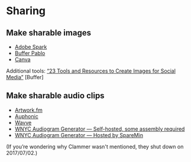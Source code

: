 # Sharing

## Make sharable images

* [Adobe Spark](https://spark.adobe.com/)
* [Buffer Pablo](https://pablo.buffer.com/)
* [Canva](https://www.canva.com/)

Additional tools: [“23 Tools and Resources to Create Images for Social Media”](https://blog.bufferapp.com/tools-create-images-for-social-media) [Buffer]

## Make sharable audio clips

* [Artwork.fm](https://www.artwork.fm/)
* [Auphonic](https://auphonic.com/blog/2017/04/25/audiogram-generator-waveform-videos/)
* [Wavve](http://getwavve.com/)
* [WNYC Audiogram Generator — Self-hosted, some assembly required](https://medium.com/@WNYC/socialaudio-e648e8a5f2e9)
* [WNYC Audiogram Generator — Hosted by SpareMin](https://audiogram.sparemin.com/audiogram/)

(If you’re wondering why Clammer wasn't mentioned, they shut down on 2017/07/02.)
